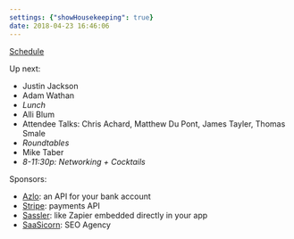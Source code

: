 ```yaml
---
settings: {"showHousekeeping": true}
date: 2018-04-23 16:46:06
---
```


[Schedule](http://www.microconf.com/starter/schedule/)

Up next:

* Justin Jackson
* Adam Wathan
* _Lunch_
* Alli Blum
* Attendee Talks: Chris Achard, Matthew Du Pont, James Tayler, Thomas Smale
* _Roundtables_
* Mike Taber
* _8-11:30p: Networking + Cocktails_

Sponsors:

* [Azlo](https://www.azlo.com/tech/): an API for your bank account
* [Stripe](https://stripe.com): payments API
* [Sassler](https://www.saasler.com/): like Zapier embedded directly in your app
* [SaaSicorn](https://saasicorn.com/): SEO Agency
